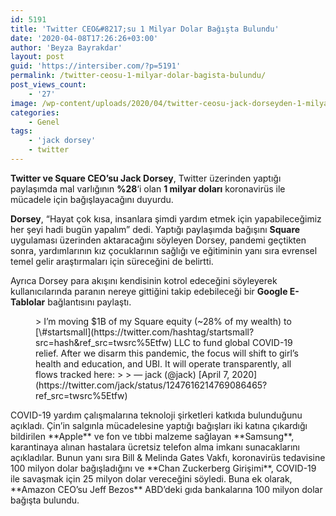 ```yaml
---
id: 5191
title: 'Twitter CEO&#8217;su 1 Milyar Dolar Bağışta Bulundu'
date: '2020-04-08T17:26:26+03:00'
author: 'Beyza Bayrakdar'
layout: post
guid: 'https://intersiber.com/?p=5191'
permalink: /twitter-ceosu-1-milyar-dolar-bagista-bulundu/
post_views_count:
    - '27'
image: /wp-content/uploads/2020/04/twitter-ceosu-jack-dorseyden-1-milyar-dolar-bagis.jpeg
categories:
    - Genel
tags:
    - 'jack dorsey'
    - twitter
---
```


**Twitter ve Square CEO’su Jack Dorsey**, Twitter üzerinden yaptığı paylaşımda mal varlığının **%28**‘i olan **1 milyar doları** koronavirüs ile mücadele için bağışlayacağını duyurdu.

**Dorsey**, “Hayat çok kısa, insanlara şimdi yardım etmek için yapabileceğimiz her şeyi hadi bugün yapalım” dedi. Yaptığı paylaşımda bağışını **Square** uygulaması üzerinden aktaracağını söyleyen Dorsey, pandemi geçtikten sonra, yardımlarının kız çocuklarının sağlığı ve eğitiminin yanı sıra evrensel temel gelir araştırmaları için süreceğini de belirtti.

Ayrıca Dorsey para akışını kendisinin kotrol edeceğini söyleyerek kullanıcılarında paranın nereye gittiğini takip edebileceği bir **Google E-Tablolar** bağlantısını paylaştı.

<figure class="wp-block-embed-twitter wp-block-embed is-type-rich is-provider-twitter"><div class="wp-block-embed__wrapper">> I’m moving $1B of my Square equity (~28% of my wealth) to [\#startsmall](https://twitter.com/hashtag/startsmall?src=hash&ref_src=twsrc%5Etfw) LLC to fund global COVID-19 relief. After we disarm this pandemic, the focus will shift to girl’s health and education, and UBI. It will operate transparently, all flows tracked here: <https://t.co/hVkUczDQmz>
> 
> — jack (@jack) [April 7, 2020](https://twitter.com/jack/status/1247616214769086465?ref_src=twsrc%5Etfw)

<script async="" charset="utf-8" src="https://platform.twitter.com/widgets.js"></script></div></figure>COVID-19 yardım çalışmalarına teknoloji şirketleri katkıda bulunduğunu açıkladı. Çin’in salgınla mücadelesine yaptığı bağışları iki katına çıkardığı bildirilen **Apple** ve fon ve tıbbi malzeme sağlayan **Samsung**, karantinaya alınan hastalara ücretsiz telefon alma imkanı sunacaklarını açıkladılar. Bunun yanı sıra Bill &amp; Melinda Gates Vakfı, koronavirüs tedavisine 100 milyon dolar bağışladığını ve **Chan Zuckerberg Girişimi**, COVID-19 ile savaşmak için 25 milyon dolar vereceğini söyledi. Buna ek olarak, **Amazon CEO’su Jeff Bezos** ABD’deki gıda bankalarına 100 milyon dolar bağışta bulundu.